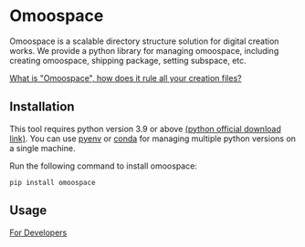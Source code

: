 # Omoospace

Omoospace is a scalable directory structure solution for digital creation works. We provide a python library for managing omoospace, including creating omoospace, shipping package, setting subspace, etc.

[What is "Omoospace", how does it rule all your creation files?](https://omoolab.github.io/omoospace/latest/omoospace/)

## Installation
This tool requires python version 3.9 or above [(python official download link)](https://www.python.org/downloads/). You can use [pyenv](https://github.com/pyenv/pyenv) or [conda](https://conda.io/projects/conda/en/latest/user-guide/install/index.html) for managing multiple python versions on a single machine.

Run the following command to install omoospace:

```shell
pip install omoospace
```

## Usage

[For Developers](https://omoolab.github.io/omoospace/latest/developers)
